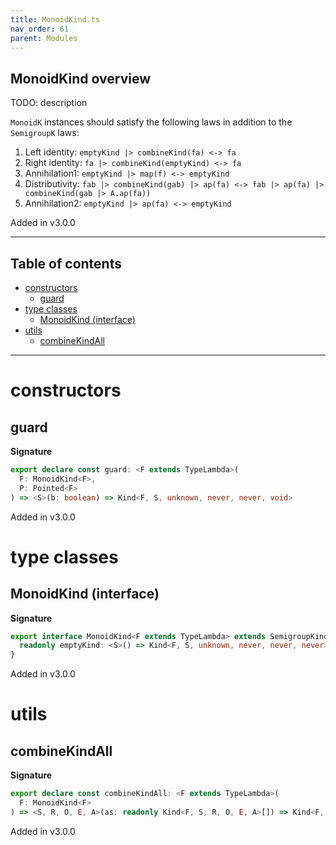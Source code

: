 ```yaml
---
title: MonoidKind.ts
nav_order: 61
parent: Modules
---
```


## MonoidKind overview

TODO: description

`MonoidK` instances should satisfy the following laws in addition to the `SemigroupK` laws:

1. Left identity: `emptyKind |> combineKind(fa) <-> fa`
2. Right identity: `fa |> combineKind(emptyKind) <-> fa`
3. Annihilation1: `emptyKind |> map(f) <-> emptyKind`
4. Distributivity: `fab |> combineKind(gab) |> ap(fa) <-> fab |> ap(fa) |> combineKind(gab |> A.ap(fa))`
5. Annihilation2: `emptyKind |> ap(fa) <-> emptyKind`

Added in v3.0.0

---

<h2 class="text-delta">Table of contents</h2>

- [constructors](#constructors)
  - [guard](#guard)
- [type classes](#type-classes)
  - [MonoidKind (interface)](#monoidkind-interface)
- [utils](#utils)
  - [combineKindAll](#combinekindall)

---

# constructors

## guard

**Signature**

```ts
export declare const guard: <F extends TypeLambda>(
  F: MonoidKind<F>,
  P: Pointed<F>
) => <S>(b: boolean) => Kind<F, S, unknown, never, never, void>
```

Added in v3.0.0

# type classes

## MonoidKind (interface)

**Signature**

```ts
export interface MonoidKind<F extends TypeLambda> extends SemigroupKind<F> {
  readonly emptyKind: <S>() => Kind<F, S, unknown, never, never, never>
}
```

Added in v3.0.0

# utils

## combineKindAll

**Signature**

```ts
export declare const combineKindAll: <F extends TypeLambda>(
  F: MonoidKind<F>
) => <S, R, O, E, A>(as: readonly Kind<F, S, R, O, E, A>[]) => Kind<F, S, R, O, E, A>
```

Added in v3.0.0
